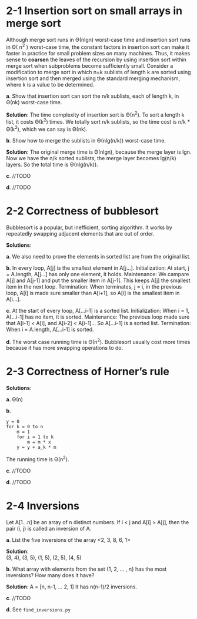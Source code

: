 # 2-1 Insertion sort on small arrays in merge sort
Although merge sort runs in Θ(nlgn) worst-case time and insertion sort runs
in Θ( n<sup>2</sup> ) worst-case time, the constant factors in insertion sort can make it faster in practice for small problem sizes on many machines. Thus, it makes sense to
**coarsen** the leaves of the recursion by using insertion sort within merge sort when
subproblems become sufficiently small. Consider a modification to merge sort in
which n=k sublists of length k are sorted using insertion sort and then merged
using the standard merging mechanism, where k is a value to be determined.

**a**. Show that insertion sort can sort the n/k sublists, each of length k, in Θ(nk) worst-case time.

**Solution**:
The time complexity of insertion sort is Θ(n<sup>2</sup>). To sort a length k list, it costs Θ(k<sup>2</sup>) times. We totally sort n/k sublists, so the time cost is n/k * Θ(k<sup>2</sup>), which we can say is Θ(nk).

**b**. Show how to merge the sublists in Θ(nlg(n/k)) worst-case time.

**Solution**:
The original merge time is Θ(nlgn), because the merge layer is lgn. Now we have the n/k sorted sublists, the merge layer becomes lg(n/k) layers. So the total time is Θ(nlg(n/k)).

**c**. //TODO

**d**. //TODO


# 2-2 Correctness of bubblesort
Bubblesort is a popular, but inefficient, sorting algorithm. It works by repeatedly
swapping adjacent elements that are out of order.

**Solutions**:

**a**. We also need to prove the elements in sorted list are from the original list.

**b**. In every loop, A[j] is the smallest element in A[j...].
Initialization: At start, j = A.length, A[j...] has only one element, it holds.
Maintenance: We campare A[j] and A[j-1] and put the smaller item in A[j-1]. This keeps A[j] the smallest item in the next loop.
Termination: When terminates, j = i, in the previous loop, A[i] is made sure smaller than A[i+1], so A[i] is the smallest item in A[i...].

**c**. At the start of every loop, A[...i-1] is a sorted list.
Initialization: When i = 1, A[...i-1] has no item, it is sorted.
Maintenance: The previous loop made sure that A[i-1] &lt; A[i], and A[i-2] &lt; A[i-1]... So A[...i-1] is a sorted list.
Termination: When i = A.length, A[...i-1] is sorted.

**d**. The worst case running time is Θ(n<sup>2</sup>). Bubblesort usually cost more times because it has more swapping operations to do.


# 2-3 Correctness of Horner’s rule

**Solutions**:

**a**. Θ(n)

**b**. 

    y = 0
    for k = 0 to n
        m = 1
        for i = 1 to k
            m = m * x
        y = y + a_k * m

The running time is Θ(n<sup>2</sup>).

**c**. //TODO

**d**. //TODO

# 2-4 Inversions
Let A[1...n] be an array of n distinct numbers. If i < j and A[i] > A[j], then the
pair (i, j) is called an inversion of A.

**a**. List the five inversions of the array <2, 3, 8, 6, 1>

**Solution**: <br/>
(3, 4), (3, 5), (1, 5), (2, 5), (4, 5)

**b**. What array with elements from the set {1, 2, ... , n} has the most inversions?
How many does it have?

**Solution**:
A = [n, n-1, ... 2, 1]
It has n(n-1)/2 inversions.

**c**. //TODO

**d**. See `find_inversions.py`

